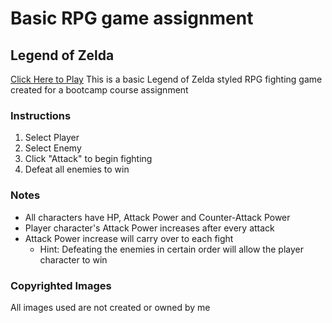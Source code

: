 # Basic RPG game assignment
## Legend of Zelda

[Click Here to Play](https://acegk.github.io/rpg/)
This is a basic Legend of Zelda styled RPG fighting game created for a bootcamp course assignment 

### Instructions
1. Select Player
2. Select Enemy 
3. Click "Attack" to begin fighting
4. Defeat all enemies to win

### Notes

* All characters have HP, Attack Power and Counter-Attack Power
* Player character's Attack Power increases after every attack
* Attack Power increase will carry over to each fight
    *  Hint: Defeating the enemies in certain order will allow the player character to win

### Copyrighted Images
All images used are not created or owned by me 
